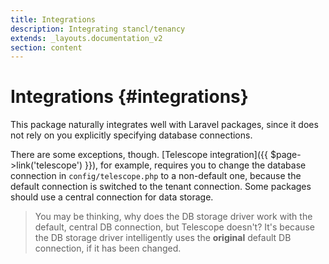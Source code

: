 ```yaml
---
title: Integrations
description: Integrating stancl/tenancy
extends: _layouts.documentation_v2
section: content
---
```


# Integrations {#integrations}

This package naturally integrates well with Laravel packages, since it does not rely on you explicitly specifying database connections.

There are some exceptions, though. [Telescope integration]({{ $page->link('telescope') }}), for example, requires you to change the database connection in `config/telescope.php` to a non-default one, because the default connection is switched to the tenant connection. Some packages should use a central connection for data storage.

> You may be thinking, why does the DB storage driver work with the default, central DB connection, but Telescope doesn't? It's because the DB storage driver intelligently uses the **original** default DB connection, if it has been changed.
